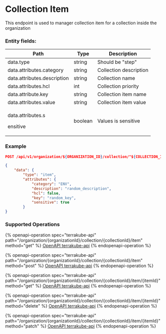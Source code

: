 # Collection Item

This endpoint is used to manager collection item for a collection inside the organization

### Entity fields:

| Path                                    | Type    | Description            |
| --------------------------------------- | ------- | ---------------------- |
| data.type                               | string  | Should be "step"       |
| data.attributes.category                | string  | Collection description |
| data.attributes.description             | string  | Collection name        |
| data.attributes.hcl                     | int     | Collection priority    |
| data.attribute.key                      | string  | Collection item name   |
| data.attributes.value                   | string  | Collection item value  |
| <p>data.attributes.s</p><p>ensitive</p> | boolean | Values is sensitive    |

### Example

```json
POST /api/v1/organization/${ORGANIZATION_ID}/collection/"${COLLECTION_ID}/item/

{
    "data": {
        "type": "item",
        "attributes": {
            "category": "ENV",
            "description": "random_description",
            "hcl": false,
            "key": "random_key",
            "sensitive": true
        }
}
```

### Supported Operations

{% openapi-operation spec="terrakube-api" path="/organization/{organizationId}/collection/{collectionId}/item" method="get" %}
[OpenAPI terrakube-api](https://gitbook-x-prod-openapi.4401d86825a13bf607936cc3a9f3897a.r2.cloudflarestorage.com/raw/cb9b759d0a5961decbc26bf547567df170cc7d69216b1d84e1fdc034f053cda2.json?X-Amz-Algorithm=AWS4-HMAC-SHA256&X-Amz-Content-Sha256=UNSIGNED-PAYLOAD&X-Amz-Credential=dce48141f43c0191a2ad043a6888781c%2F20250804%2Fauto%2Fs3%2Faws4_request&X-Amz-Date=20250804T151108Z&X-Amz-Expires=172800&X-Amz-Signature=9fa2b1a9f65e3f54965706273602d3e4c477394bb42bea56fdf3e331e85e2595&X-Amz-SignedHeaders=host&x-amz-checksum-mode=ENABLED&x-id=GetObject)
{% endopenapi-operation %}

{% openapi-operation spec="terrakube-api" path="/organization/{organizationId}/collection/{collectionId}/item" method="post" %}
[OpenAPI terrakube-api](https://gitbook-x-prod-openapi.4401d86825a13bf607936cc3a9f3897a.r2.cloudflarestorage.com/raw/cb9b759d0a5961decbc26bf547567df170cc7d69216b1d84e1fdc034f053cda2.json?X-Amz-Algorithm=AWS4-HMAC-SHA256&X-Amz-Content-Sha256=UNSIGNED-PAYLOAD&X-Amz-Credential=dce48141f43c0191a2ad043a6888781c%2F20250804%2Fauto%2Fs3%2Faws4_request&X-Amz-Date=20250804T151108Z&X-Amz-Expires=172800&X-Amz-Signature=9fa2b1a9f65e3f54965706273602d3e4c477394bb42bea56fdf3e331e85e2595&X-Amz-SignedHeaders=host&x-amz-checksum-mode=ENABLED&x-id=GetObject)
{% endopenapi-operation %}

{% openapi-operation spec="terrakube-api" path="/organization/{organizationId}/collection/{collectionId}/item/{itemId}" method="get" %}
[OpenAPI terrakube-api](https://gitbook-x-prod-openapi.4401d86825a13bf607936cc3a9f3897a.r2.cloudflarestorage.com/raw/cb9b759d0a5961decbc26bf547567df170cc7d69216b1d84e1fdc034f053cda2.json?X-Amz-Algorithm=AWS4-HMAC-SHA256&X-Amz-Content-Sha256=UNSIGNED-PAYLOAD&X-Amz-Credential=dce48141f43c0191a2ad043a6888781c%2F20250804%2Fauto%2Fs3%2Faws4_request&X-Amz-Date=20250804T151108Z&X-Amz-Expires=172800&X-Amz-Signature=9fa2b1a9f65e3f54965706273602d3e4c477394bb42bea56fdf3e331e85e2595&X-Amz-SignedHeaders=host&x-amz-checksum-mode=ENABLED&x-id=GetObject)
{% endopenapi-operation %}

{% openapi-operation spec="terrakube-api" path="/organization/{organizationId}/collection/{collectionId}/item/{itemId}" method="delete" %}
[OpenAPI terrakube-api](https://gitbook-x-prod-openapi.4401d86825a13bf607936cc3a9f3897a.r2.cloudflarestorage.com/raw/cb9b759d0a5961decbc26bf547567df170cc7d69216b1d84e1fdc034f053cda2.json?X-Amz-Algorithm=AWS4-HMAC-SHA256&X-Amz-Content-Sha256=UNSIGNED-PAYLOAD&X-Amz-Credential=dce48141f43c0191a2ad043a6888781c%2F20250804%2Fauto%2Fs3%2Faws4_request&X-Amz-Date=20250804T151108Z&X-Amz-Expires=172800&X-Amz-Signature=9fa2b1a9f65e3f54965706273602d3e4c477394bb42bea56fdf3e331e85e2595&X-Amz-SignedHeaders=host&x-amz-checksum-mode=ENABLED&x-id=GetObject)
{% endopenapi-operation %}

{% openapi-operation spec="terrakube-api" path="/organization/{organizationId}/collection/{collectionId}/item/{itemId}" method="patch" %}
[OpenAPI terrakube-api](https://gitbook-x-prod-openapi.4401d86825a13bf607936cc3a9f3897a.r2.cloudflarestorage.com/raw/cb9b759d0a5961decbc26bf547567df170cc7d69216b1d84e1fdc034f053cda2.json?X-Amz-Algorithm=AWS4-HMAC-SHA256&X-Amz-Content-Sha256=UNSIGNED-PAYLOAD&X-Amz-Credential=dce48141f43c0191a2ad043a6888781c%2F20250804%2Fauto%2Fs3%2Faws4_request&X-Amz-Date=20250804T151108Z&X-Amz-Expires=172800&X-Amz-Signature=9fa2b1a9f65e3f54965706273602d3e4c477394bb42bea56fdf3e331e85e2595&X-Amz-SignedHeaders=host&x-amz-checksum-mode=ENABLED&x-id=GetObject)
{% endopenapi-operation %}
